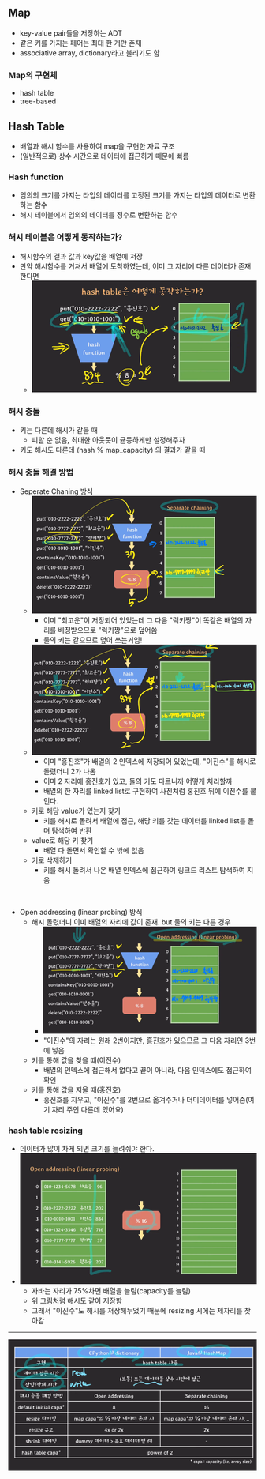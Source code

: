 ## Map
- key-value pair들을 저장하는 ADT
- 같은 키를 가지는 페어는 최대 한 개만 존재
- associative array, dictionary라고 불리기도 함

### Map의 구현체
- hash table
- tree-based

## Hash Table
- 배열과 해시 함수를 사용하여 map을 구현한 자료 구조
- (일반적으로) 상수 시간으로 데이터에 접근하기 때문에 빠름

### Hash function
- 임의의 크기를 가지는 타입의 데이터를 고정된 크기를 가지는 타입의 데이터로 변환하는 함수
- 해시 테이블에서 임의의 데이터를 정수로 변환하는 함수

### 해시 테이블은 어떻게 동작하는가?
- 해시함수의 결과 값과 key값을 배열에 저장
- 만약 해시함수를 거쳐서 배열에 도착하였는데, 이미 그 자리에 다른 데이터가 존재한다면
  - ![img_14.png](images/img_14.png)

### 해시 충돌
- 키는 다른데 해시가 같을 때
  - 피할 순 없음, 최대한 아웃풋이 균등하게만 설정해주자
- 키도 해시도 다른데 (hash % map_capacity) 의 결과가 같을 때

### 해시 충돌 해결 방법
- Seperate Chaning 방식
  - ![img_15.png](images/img_15.png)
    - 이미 "최고운"이 저장되어 있었는데 그 다음 "럭키짱"이 똑같은 배열의 자리를 배정받으므로 "럭키짱"으로 덮어씀
    - 둘의 키는 같으므로 덮어 쓰는거임!
  - ![img_16.png](images/img_16.png)
    - 이미 "홍진호"가 배열의 2 인덱스에 저장되어 있었는데, "이진수"를 해시로 돌렸더니 2가 나옴
    - 이미 2 자리에 홍진호가 있고, 둘의 키도 다르니까 어떻게 처리할까
    - 배열의 한 자리를 linked list로 구현하여 사진처럼 홍진호 뒤에 이진수를 붙인다.
  - 키로 해당 value가 있는지 찾기
    - 키를 해시로 돌려서 배열에 접근, 해당 키를 갖는 데이터를 linked list를 돌며 탐색하여 반환
  - value로 해당 키 찾기
    - 배열 다 돌면서 확인할 수 밖에 없음
  - 키로 삭제하기
    - 키를 해시 돌려서 나온 배열 인덱스에 접근하여 링크드 리스트 탐색하여 지움

<br>

- Open addressing (linear probing) 방식
  - 해시 돌렸더니 이미 배열의 자리에 값이 존재. but 둘의 키는 다른 경우
    - ![img_17.png](images/img_17.png)
    - "이진수"의 자리는 원래 2번이지만, 홍진호가 있으므로 그 다음 자리인 3번에 넣음
  - 키를 통해 값을 찾을 떄(이진수)
    - 배열의 인덱스에 접근해서 없다고 끝이 아니라, 다음 인덱스에도 접근하여 확인
  - 키를 통해 값을 지울 때(홍진호)
    - 홍진호를 지우고, "이진수"를 2번으로 옮겨주거나 더미데이터를 넣어줌(여기 자리 주인 다른데 있어요)

### hash table resizing
- 데이터가 많이 차게 되면 크기를 늘려줘야 한다.
- ![img_18.png](images/img_18.png)
  - 자바는 자리가 75%차면 배열을 늘림(capacity를 늘림)
  - 위 그림처럼 해시도 같이 저장함
  - 그래서 "이진수"도 해시를 저장해두었기 때문에 resizing 시에는 제자리를 찾아감


---
![img_19.png](images/img_19.png)